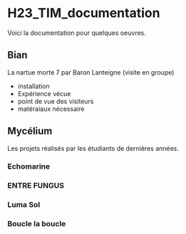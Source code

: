 # H23_TIM_documentation

Voici la documentation pour quelques oeuvres.

## Bian

La nartue morte 7 par Baron Lanteigne (visite en groupe)
- installation
- Expérience vécue 
- point de vue des visiteurs
- matéraiaux nécessaire

## Mycélium

Les projets réalisés par les étudiants de dernières années.

### Echomarine

### ENTRE FUNGUS

### Luma Sol

### Boucle la boucle
